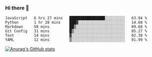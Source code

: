### Hi there 👋
<!--START_SECTION:waka-->

```text
JavaScript   6 hrs 27 mins   ████████████████░░░░░░░░░   63.94 %
Python       1 hr 28 mins    ███▓░░░░░░░░░░░░░░░░░░░░░   14.68 %
Markdown     58 mins         ██▒░░░░░░░░░░░░░░░░░░░░░░   09.68 %
Git Config   31 mins         █▒░░░░░░░░░░░░░░░░░░░░░░░   05.27 %
Text         14 mins         ▓░░░░░░░░░░░░░░░░░░░░░░░░   02.38 %
YAML         12 mins         ▒░░░░░░░░░░░░░░░░░░░░░░░░   01.99 %
```

<!--END_SECTION:waka-->
[![Anurag's GitHub stats](https://github-readme-stats.vercel.app/api?username=Kevinbarrero)](https://github.com/anuraghazra/github-readme-stats)
<!--
**Kevinbarrero/Kevinbarrero** is a ✨ _special_ ✨ repository because its `README.md` (this file) appears on your GitHub profile.

Here are some ideas to get you started:

- 🔭 I’m currently working on ...
- 🌱 I’m currently learning ...
- 👯 I’m looking to collaborate on ...
- 🤔 I’m looking for help with ...
- 💬 Ask me about ...
- 📫 How to reach me: ...
- 😄 Pronouns: ...
- ⚡ Fun fact: ...

-->


